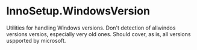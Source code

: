# InnoSetup.WindowsVersion

Utilities for handling Windows versions. Don't detection of allwindos versions versios, especially very old ones. Should cover, as is, all versions uspported by microsoft.
